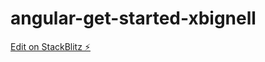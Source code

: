 # angular-get-started-xbignell

[Edit on StackBlitz ⚡️](https://stackblitz.com/edit/angular-get-started-xbignell)